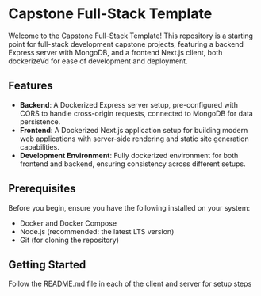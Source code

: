 # Capstone Full-Stack Template

Welcome to the Capstone Full-Stack Template! This repository is a starting point for full-stack development capstone projects, featuring a backend Express server with MongoDB, and a frontend Next.js client, both dockerizeVd for ease of development and deployment.

## Features

- **Backend**: A Dockerized Express server setup, pre-configured with CORS to handle cross-origin requests, connected to MongoDB for data persistence.
- **Frontend**: A Dockerized Next.js application setup for building modern web applications with server-side rendering and static site generation capabilities.
- **Development Environment**: Fully dockerized environment for both frontend and backend, ensuring consistency across different setups.

## Prerequisites

Before you begin, ensure you have the following installed on your system:

- Docker and Docker Compose
- Node.js (recommended: the latest LTS version)
- Git (for cloning the repository)

## Getting Started

Follow the README.md file in each of the client and server for setup steps
